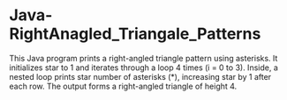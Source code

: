 # Java-RightAnagled_Triangale_Patterns
This Java program prints a right-angled triangle pattern using asterisks. It initializes star to 1 and iterates through a loop 4 times (i = 0 to 3). Inside, a nested loop prints star number of asterisks (*), increasing star by 1 after each row. The output forms a right-angled triangle of height 4.
